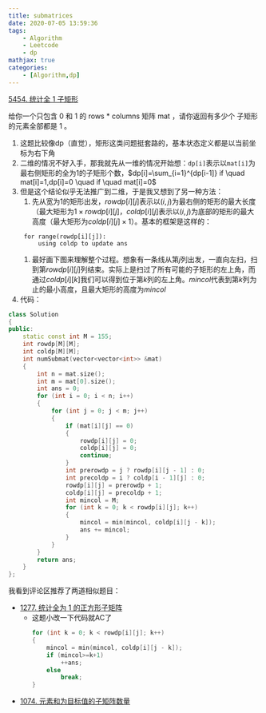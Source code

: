 ```yaml
---
title: submatrices
date: 2020-07-05 13:59:36
tags:
    - Algorithm
    - Leetcode
    - dp
mathjax: true
categories:
    - [Algorithm,dp]
---
```


[5454. 统计全 1 子矩形](https://leetcode-cn.com/problems/count-submatrices-with-all-ones/)

给你一个只包含 0 和 1 的 rows * columns 矩阵 mat ，请你返回有多少个 子矩形 的元素全部都是 1 。

<!-- more -->

1. 这题比较像dp（直觉），矩形这类问题挺套路的，基本状态定义都是以当前坐标为右下角
2. 二维的情况不好入手，那我就先从一维的情况开始想：`dp[i]`表示以`mat[i]`为最右侧矩形的全为1的子矩形个数，$dp[i]=\sum_{i=1}^{dp[i-1]} if \quad mat[i]=1,dp[i]=0 \quad if \quad mat[i]=0$
3. 但是这个结论似乎无法推广到二维，于是我又想到了另一种方法：
   1. 先从宽为1的矩形出发，$rowdp[i][j]$表示以$(i,j)$为最右侧的矩形的最大长度（最大矩形为$1 \times rowdp[i][j]$，$coldp[i][j]$表示以$(i,j)$为底部的矩形的最大高度（最大矩形为$coldp[i][j] \times 1$）。基本的框架是这样的：
   ```
    for range(rowdp[i][j]):
        using coldp to update ans
    ```
    1. 最好画下图来理解整个过程。想象有一条线从第$j$列出发，一直向左扫，扫到第$rowdp[i][j]$列结束。实际上是扫过了所有可能的子矩形的左上角，而通过$coldp[i][k]$我们可以得到位于第$k$列的左上角。$mincol$代表到第$k$列为止的最小高度，且最大矩形的高度为$mincol$
4. 代码：
```cpp
class Solution
{
public:
    static const int M = 155;
    int rowdp[M][M];
    int coldp[M][M];
    int numSubmat(vector<vector<int>> &mat)
    {
        int n = mat.size();
        int m = mat[0].size();
        int ans = 0;
        for (int i = 0; i < n; i++)
        {
            for (int j = 0; j < m; j++)
            {
                if (mat[i][j] == 0)
                {
                    rowdp[i][j] = 0;
                    coldp[i][j] = 0;
                    continue;
                }
                int prerowdp = j ? rowdp[i][j - 1] : 0;
                int precoldp = i ? coldp[i - 1][j] : 0;
                rowdp[i][j] = prerowdp + 1;
                coldp[i][j] = precoldp + 1;
                int mincol = M;
                for (int k = 0; k < rowdp[i][j]; k++)
                {
                    mincol = min(mincol, coldp[i][j - k]);
                    ans += mincol;
                }
            }
        }
        return ans;
    }
};
```
 

我看到评论区推荐了两道相似题目：
- [1277. 统计全为 1 的正方形子矩阵](https://leetcode-cn.com/problems/count-square-submatrices-with-all-ones/)
  - 这题小改一下代码就AC了
    ```cpp
    for (int k = 0; k < rowdp[i][j]; k++)
    {
        mincol = min(mincol, coldp[i][j - k]);
        if (mincol>=k+1)
            ++ans;
        else
            break;
    }
    ```
- [1074. 元素和为目标值的子矩阵数量](https://leetcode-cn.com/problems/number-of-submatrices-that-sum-to-target/)
